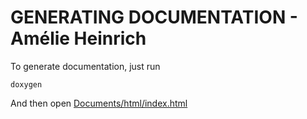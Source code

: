 # GENERATING DOCUMENTATION - Amélie Heinrich

To generate documentation, just run
```
doxygen
```

And then open [Documents/html/index.html](html/index.html)
